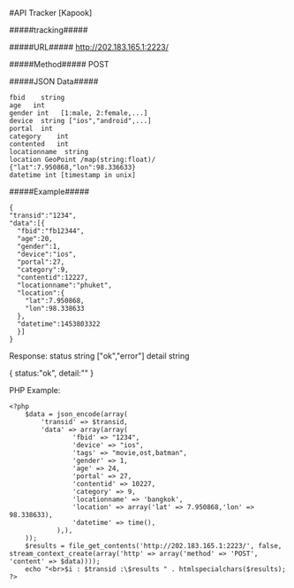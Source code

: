 #API Tracker [Kapook]

#####tracking#####

#####URL##### http://202.183.165.1:2223/

#####Method##### POST

#####JSON Data#####
```
fbid	string
age   int
gender int   [1:male, 2:female,...]
device	string ["ios","android",...]
portal	int
category	int
contented	int
locationname  string
location GeoPoint /map(string:float)/  {"lat":7.950868,"lon":98.336633}
datetime int [timestamp in unix]
```


#####Example#####
```
{
"transid":"1234",
"data":[{
  "fbid":"fb12344",
  "age":20,
  "gender":1,
  "device":"ios",
  "portal":27,
  "category":9,
  "contentid":12227,
  "locationname":"phuket",
  "location":{
    "lat":7.950868,
    "lon":98.338633
  },
  "datetime":1453803322
  }]
}
```

Response:
status string ["ok","error"]
detail string

{
status:"ok",
detail:""
}


PHP Example:

```
<?php
    $data = json_encode(array(      
        'transid' => $transid,
        'data' => array(array(
                'fbid' => "1234",
                'device' => "ios",
                'tags' => "movie,ost,batman",
                'gender' => 1,
                'age' => 24,
                'portal' => 27,
                'contentid' => 10227,
                'category' => 9,
                'locationname' => 'bangkok',
                'location' => array('lat' => 7.950868,'lon' => 98.338633),
                'datetime' => time(),
            ),),
    ));
    $results = file_get_contents('http://202.183.165.1:2223/', false, stream_context_create(array('http' => array('method' => 'POST', 'content' => $data))));
    echo "<br>$i : $transid :\$results " . htmlspecialchars($results);
?>
```
